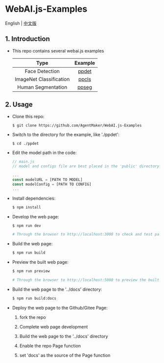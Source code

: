 # WebAI.js-Examples
English | [中文版](./README_CN.md)

## 1. Introduction
* This repo contains several webai.js examples

    |Type|Example|
    |:-:|:-:|
    |Face Detection|[ppdet](./ppdet)|
    |ImageNet Classification|[ppcls](./ppcls)|
    |Human Segmentation|[ppseg](./ppseg)|

## 2. Usage
* Clone this repo:

    ```bash
    $ git clone https://github.com/AgentMaker/WebAI.js-Examples
    ```

* Switch to the directory for the example, like './ppdet':

    ```
    $ cd ./ppdet
    ```

* Edit the model path in the code:

    ```js
    // main.js
    // model and configs file are best placed in the 'public' directory

    ...
    const modelURL = [PATH TO MODEL]
    const modelConfig = [PATH TO CONFIG] 
    ...
    ```

* Install dependencies:

    ```bash
    $ npm install
    ```

* Develop the web page:

    ```bash
    $ npm run dev

    # Through the browser to http://localhost:3000 to check and test page
    ```

* Build the web page:

    ```bash
    $ npm run build
    ```

* Preview the built web page:

    ```bash
    $ npm run preview

    # Through the browser to http://localhost:5000 to preview the built page
    ```

* Build the web page to the '../docs' directory:

    ```bash
    $ npm run build:docs
    ```

* Deploy the web page to the Github/Gitee Page:

    1. fork the repo

    2. Complete web page development

    3. Build the web page to the '../docs' directory

    4. Enable the repo Page function

    5. set 'docs' as the source of the Page function